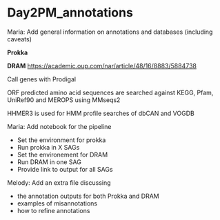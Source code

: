 # Day2PM_annotations

Maria: Add general information on annotations and databases (including caveats)
 
 **Prokka**
 
 **DRAM**
  https://academic.oup.com/nar/article/48/16/8883/5884738
  
  Call genes with Prodigal
  
  ORF predicted amino acid sequences are searched against KEGG, Pfam, UniRef90 and MEROPS using MMseqs2 
  
  HHMER3 is used for HMM profile searches of dbCAN and VOGDB


Maria: Add notebook for the pipeline
  - Set the environment for prokka
  - Run prokka in X SAGs
  - Set the environement for DRAM
  - Run DRAM in one SAG
  - Provide link to output for all SAGs

Melody: Add an extra file discussing 
  - the annotation outputs for both Prokka and DRAM
  - examples of misannotations
  - how to refine annotations
